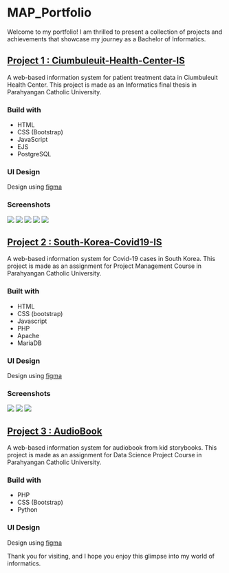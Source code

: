 # MAP_Portfolio
Welcome to my portfolio! I am thrilled to present a collection of projects and achievements that showcase my journey as a Bachelor of Informatics.

## [Project 1 : Ciumbuleuit-Health-Center-IS](https://github.com/mariqpratama/Ciumbuleuit-Health-Center-IS)
A web-based information system for patient treatment data in Ciumbuleuit Health Center. This project is made as an Informatics final thesis in Parahyangan Catholic University.

### Build with
- HTML
- CSS (Bootstrap)
- JavaScript
- EJS
- PostgreSQL

### UI Design
Design using [figma](https://www.figma.com/file/pZ4pWbDYmazWtSwU3Qqjps/Puskes-Dashboard?node-id=405%3A119&t=C0vt7vNLdmoxjoFK-1)

### Screenshots
![](https://github.com/mariqpratama/MAP_Portfolio/blob/main/Images/Screenshot_20230218_012820.png)
![](https://github.com/mariqpratama/MAP_Portfolio/blob/main/Images/Screenshot_20230219_074213.png)
![](https://github.com/mariqpratama/MAP_Portfolio/blob/main/Images/Screenshot_20230219_094300.png)
![](https://github.com/mariqpratama/MAP_Portfolio/blob/main/Images/Screenshot_20230225_094449.png)
![](https://github.com/mariqpratama/MAP_Portfolio/blob/main/Images/Screenshot_20230312_101101.png)

## [Project 2 : South-Korea-Covid19-IS](https://github.com/jghjianghan/South-Korea-Covid19-IS/tree/main)
A web-based information system for Covid-19 cases in South Korea. This project is made as an assignment for Project Management Course in Parahyangan Catholic University.

### Built with
- HTML
- CSS (bootstrap)
- Javascript
- PHP
- Apache
- MariaDB

### UI Design
Design using [figma](https://www.figma.com/file/2IKbodWRolPT90QKODvsJo/Tubes-Manpro)

### Screenshots
![](https://github.com/mariqpratama/MAP_Portfolio/blob/main/Images/188309272-2ea98d78-8d3b-4bb3-90cd-27e0f87f9075.png)
![](https://github.com/mariqpratama/MAP_Portfolio/blob/main/Images/188309307-e4968595-4cfc-4f4a-afa3-ab8ee5f2e137.png)
![](https://github.com/mariqpratama/MAP_Portfolio/blob/main/Images/188309348-2f1b2dec-e993-48c4-84dc-d431283e6106.png)

## [Project 3 : AudioBook](https://github.com/mariqpratama/AudioBook/tree/main)
A web-based information system for audiobook from kid storybooks. This project is made as an assignment for Data Science Project Course in Parahyangan Catholic University.

### Build with
- PHP
- CSS (Bootstrap)
- Python

### UI Design
Design using [figma](https://www.figma.com/file/jgxdN3szZIZxSNGBYdmuHa/Mockup-Audiobook?node-id=12%3A29&t=EWS1Pr2a4zUGmbBk-1)


Thank you for visiting, and I hope you enjoy this glimpse into my world of informatics.
